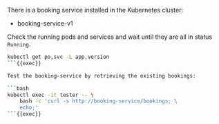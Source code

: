 There is a booking service installed in the Kubernetes cluster:
- booking-service-v1

Check the running pods and services and wait until they are all in status `Running`.

```bash
kubectl get po,svc -L app,version
```{{exec}}

Test the booking-service by retrieving the existing bookings:

```bash
kubectl exec -it tester -- \
    bash -c 'curl -s http://booking-service/bookings; \
    echo;'
```{{exec}}